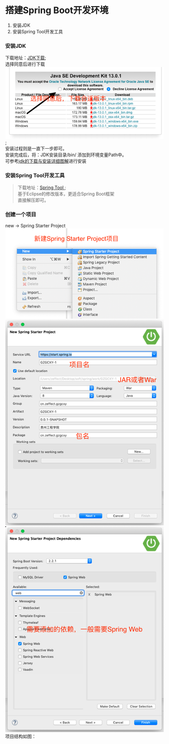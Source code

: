 # 搭建Spring Boot开发环境  
1. 安装JDK  
2. 安装Spring Tool开发工具   

### 安装JDK   
下载地址：[JDK下载](https://www.oracle.com/technetwork/java/javase/downloads/index.html);  
选择同意后进行下载  
![image](https://github.com/xuanu/Hello-Spring-Boot/raw/master/1/img/%E5%B1%8F%E5%B9%95%E5%BF%AB%E7%85%A7%202019-11-26%2010.42.18.png);   
安装过程则是一直下一步即可。  
安装完成后，将：JDK安装目录/bin/ 添加到环境变量Path中。    
可参考[jdk的下载与安装详细图解](https://blog.csdn.net/qq_42003566/article/details/82629570)进行安装  
### 安装Spring Tool开发工具     
> 下载地址：[Spring Tool ](https://spring.io/tools/);  
基于Eclipse的修改版本，更适合Spring Boot框架   
直接解压即可。   
### 创建一个项目  
new -> Spring Starter Project     
![image](https://github.com/xuanu/Hello-Spring-Boot/blob/master/1/img/%E5%B1%8F%E5%B9%95%E5%BF%AB%E7%85%A7%202019-11-26%2010.56.11.png)   
![image](https://github.com/xuanu/Hello-Spring-Boot/blob/master/1/img/%E5%B1%8F%E5%B9%95%E5%BF%AB%E7%85%A7%202019-11-26%2010.59.34.png)   
![image](https://github.com/xuanu/Hello-Spring-Boot/blob/master/1/img/%E5%B1%8F%E5%B9%95%E5%BF%AB%E7%85%A7%202019-11-26%2011.00.56.png)   
项目结构如图：




